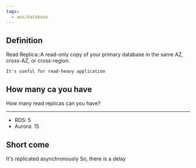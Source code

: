```yaml
---
tags:
  - aws/database
---
```

## Definition
Read Replica::A read-only copy of your primary database in the same AZ, cross-AZ, or cross-region.
<!--SR:!2025-05-26,3,250-->
	It's useful for read-heavy application
## How many ca you have
How many read replicas can you have?
***
* RDS: 5
* Aurora: 15
<!--SR:!2025-05-26,3,250-->
## Short come
It's replicated asynchronously
So, there is a delay